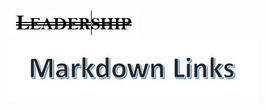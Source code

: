 [<img src="https://github.com/MrDi0nysus/Leadership/blob/Dev_D_Edition/images/Ldrship.JPG">](https://github.com/MrDi0nysus/Leadership/blob/Dev_D_Edition/README.md)
[<img src="https://github.com/MrDi0nysus/Leadership/blob/Dev_D_Edition/images/markdownlinks.JPG">](https://www.w3schools.io/file/markdown-links)
